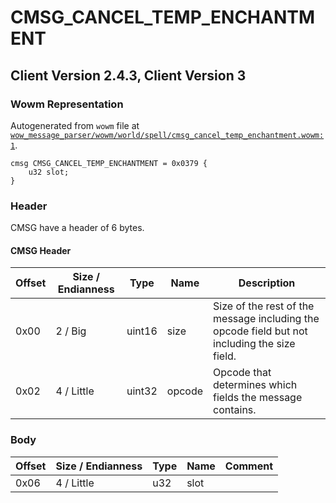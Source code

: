 # CMSG_CANCEL_TEMP_ENCHANTMENT

## Client Version 2.4.3, Client Version 3

### Wowm Representation

Autogenerated from `wowm` file at [`wow_message_parser/wowm/world/spell/cmsg_cancel_temp_enchantment.wowm:1`](https://github.com/gtker/wow_messages/tree/main/wow_message_parser/wowm/world/spell/cmsg_cancel_temp_enchantment.wowm#L1).
```rust,ignore
cmsg CMSG_CANCEL_TEMP_ENCHANTMENT = 0x0379 {
    u32 slot;
}
```
### Header

CMSG have a header of 6 bytes.

#### CMSG Header

| Offset | Size / Endianness | Type   | Name   | Description |
| ------ | ----------------- | ------ | ------ | ----------- |
| 0x00   | 2 / Big           | uint16 | size   | Size of the rest of the message including the opcode field but not including the size field.|
| 0x02   | 4 / Little        | uint32 | opcode | Opcode that determines which fields the message contains.|

### Body

| Offset | Size / Endianness | Type | Name | Comment |
| ------ | ----------------- | ---- | ---- | ------- |
| 0x06 | 4 / Little | u32 | slot |  |

